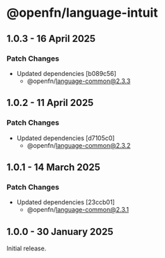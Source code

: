 # @openfn/language-intuit

## 1.0.3 - 16 April 2025

### Patch Changes

* Updated dependencies \[b089c56]
  * @openfn/language-common@2.3.3

## 1.0.2 - 11 April 2025

### Patch Changes

* Updated dependencies \[d7105c0]
  * @openfn/language-common@2.3.2

## 1.0.1 - 14 March 2025

### Patch Changes

* Updated dependencies \[23ccb01]
  * @openfn/language-common@2.3.1

## 1.0.0 - 30 January 2025

Initial release.
